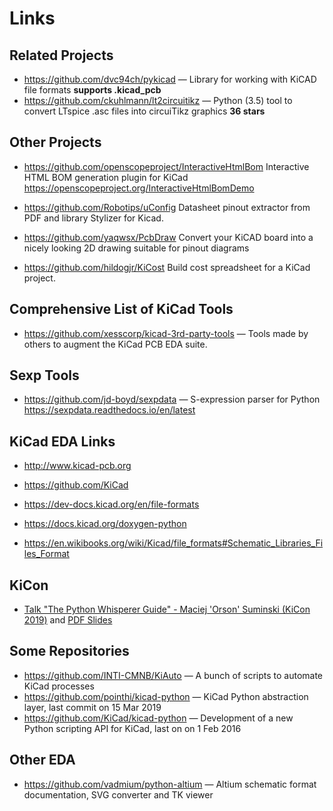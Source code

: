 # Links

## Related Projects

* https://github.com/dvc94ch/pykicad — Library for working with KiCAD file formats **supports .kicad_pcb**
* https://github.com/ckuhlmann/lt2circuitikz — Python (3.5) tool to convert LTspice .asc files into circuiTikz graphics **36 stars**

## Other Projects

* https://github.com/openscopeproject/InteractiveHtmlBom
  Interactive HTML BOM generation plugin for KiCad
  https://openscopeproject.org/InteractiveHtmlBomDemo

* https://github.com/Robotips/uConfig
  Datasheet pinout extractor from PDF and library Stylizer for Kicad.

* https://github.com/yaqwsx/PcbDraw
  Convert your KiCAD board into a nicely looking 2D drawing suitable for pinout diagrams

* https://github.com/hildogjr/KiCost
  Build cost spreadsheet for a KiCad project.

## Comprehensive List of KiCad Tools

* https://github.com/xesscorp/kicad-3rd-party-tools — Tools made by others to augment the KiCad PCB EDA suite.

## Sexp Tools

* https://github.com/jd-boyd/sexpdata — S-expression parser for Python
  https://sexpdata.readthedocs.io/en/latest

## KiCad EDA Links

* http://www.kicad-pcb.org
* https://github.com/KiCad
* https://dev-docs.kicad.org/en/file-formats
* https://docs.kicad.org/doxygen-python

* https://en.wikibooks.org/wiki/Kicad/file_formats#Schematic_Libraries_Files_Format

## KiCon

* [Talk "The Python Whisperer Guide" - Maciej 'Orson' Suminski (KiCon 2019)](https://www.youtube.com/watch?v=_zVJ96SdYrs)
  and [PDF Slides](https://2019.kicad-kicon.com/wp-content/uploads/2019/05/Maciej-Suminski-kicon_python.pdf)

## Some Repositories

* https://github.com/INTI-CMNB/KiAuto — A bunch of scripts to automate KiCad processes
* https://github.com/pointhi/kicad-python — KiCad Python abstraction layer, last commit on 15 Mar 2019
* https://github.com/KiCad/kicad-python — Development of a new Python scripting API for KiCad, last on on 1 Feb 2016

## Other EDA

* https://github.com/vadmium/python-altium — Altium schematic format documentation, SVG converter and TK viewer
